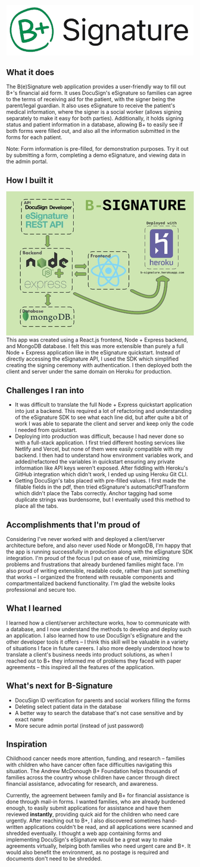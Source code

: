 ![app-logo](./img/B-Signature-logo.png)
## What it does
The B(e)Signature web application provides a user-friendly way to fill out B+'s financial aid form. It uses DocuSign's eSignature so families can agree to the terms of receiving aid for the patient, with the signer being the parent/legal guardian. It also uses eSignature to receive the patient's medical information, where the signer is a social worker (allows signing separately to make it easy for both parties). Additionally, it holds signing status and patient information in a database, allowing B+ to easily see if both forms were filled out, and also all the information submitted in the forms for each patient. 

Note: Form information is pre-filled, for demonstration purposes. Try it out by submitting a form, completing a demo eSignature, and viewing data in the admin portal.

## How I built it
![app-diagram](./img/IMG_0018.jpg)
This app was created using a React.js frontend, Node + Express backend, and MongoDB database. I felt this was more extensible than purely a full Node + Express application like in the eSignature quickstart. Instead of directly accessing the eSignature API, I used the SDK which simplified creating the signing ceremony with authentication. I then deployed both the client and server under the same domain on Heroku for production.

## Challenges I ran into
- It was difficult to translate the full Node + Express quickstart application into just a backend. This required a lot of refactoring and understanding of the eSignature SDK to see what each line did, but after quite a bit of work I was able to separate the client and server and keep only the code I needed from quickstart.
- Deploying into production was difficult, because I had never done so with a full-stack application. I first tried different hosting services like Netlify and Vercel, but none of them were easily compatible with my backend. I then had to understand how environment variables work, and added/refactored the variables in quickstart ensuring any private information like API keys weren't exposed. After fiddling with Heroku's GitHub integration which didn't work, I ended up using Heroku Git CLI.
- Getting DocuSign's tabs placed with pre-filled values. I first made the fillable fields in the pdf, then tried eSignature's automaticPdfTransform which didn't place the Tabs correctly. Anchor tagging had some duplicate strings was burdensome, but I eventually used this method to place all the tabs. 

## Accomplishments that I'm proud of
Considering I've never worked with and deployed a client/server architecture before, and also never used Node or MongoDB, I'm happy that the app is running successfully in production along with the eSignature SDK integration. I'm proud of the focus I put on ease of use, minimizing problems and frustrations that already burdened families might face. I'm also proud of writing extensible, readable code, rather than just something that works – I organized the frontend with reusable components and compartmentalized backend functionality. I'm glad the website looks professional and secure too.

## What I learned
I learned how a client/server architecture works, how to communicate with a database, and I now understand the methods to develop and deploy such an application. I also learned how to use DocuSign's eSignature and the other developer tools it offers – I think this skill will be valuable in a variety of situations I face in future careers. I also more deeply understood how to translate a client's business needs into product solutions, as when I reached out to B+ they informed me of problems they faced with paper agreements – this inspired all the features of the application. 

## What's next for B-Signature
- DocuSign ID verification for parents and social workers filling the forms
- Deleting select patient data in the database
- A better way to search the database that's not case sensitive and by exact name
- More secure admin portal (instead of just password)

## Inspiration
Childhood cancer needs more attention, funding, and research – families with children who have cancer often face difficulties navigating this situation. The Andrew McDonough B+ Foundation helps thousands of families across the country whose children have cancer through direct financial assistance, advocating for research, and awareness. 

Currently, the agreement between family and B+ for financial assistance is done through mail-in forms. I wanted families, who are already burdened enough, to easily submit applications for assistance and have them reviewed __instantly__, providing quick aid for the children who need care urgently. After reaching out to B+, I also discovered sometimes hand-written applications couldn't be read, and all applications were scanned and shredded eventually. I thought a web app containing forms and implementing DocuSign's eSignature would be a great way to make agreements virtually, helping both families who need urgent care and B+. It would also benefit the environment, as no postage is required and documents don't need to be shredded.
